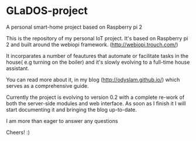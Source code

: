# GLaDOS-project
 A personal smart-home project based on Raspberry pi 2

This is the repository of my personal IoT project. It's based on Raspberry pi 2 and built around the webiopi framework. (http://webiopi.trouch.com/)

It incorparates a number of feautures that automate or facilitate tasks in the house( e.g turning on the boiler) and it's slowly evolving to a full-time house assistant.

You can read more about it, in my blog (http://odyslam.github.io/) which serves as a comprehensive guide.

Currently the project is evolving to version 0.2 with a complete re-work of both the server-side modules and web interface. As soon as I finish it I will start documenting it and bringing the blog up-to-date.

I am more than eager to answer any questions

Cheers! :)
